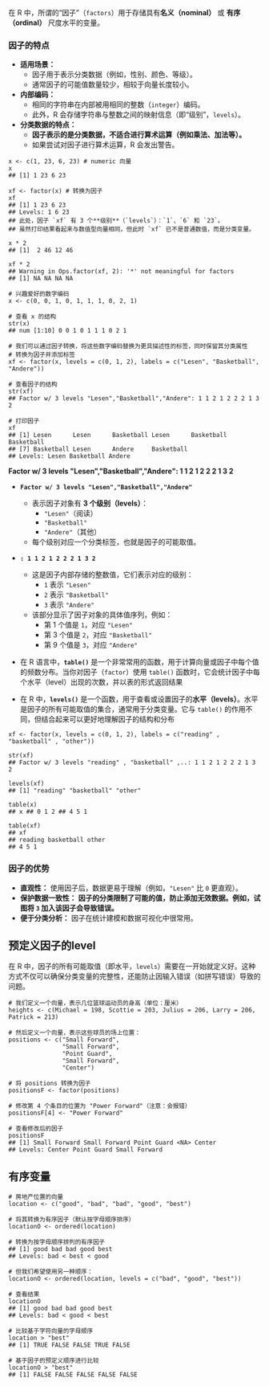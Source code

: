 
在 R 中，所谓的“因子”（`factors`）用于存储具有**名义（nominal）** 或 **有序（ordinal）** 尺度水平的变量。

### 因子的特点

- **适用场景：**
    - 因子用于表示分类数据（例如，性别、颜色、等级）。
    - 通常因子的可能值数量较少，相较于向量长度较小。
- **内部编码：**
    - 相同的字符串在内部被用相同的整数（`integer`）编码。
    - 此外，R 会存储字符串与整数之间的映射信息（即“级别”，`levels`）。
-  **分类数据的特点：**
    - **因子表示的是分类数据，不适合进行算术运算（例如乘法、加法等）。**
    - 如果尝试对因子进行算术运算，R 会发出警告。

```
x <- c(1, 23, 6, 23) # numeric 向量
x
## [1] 1 23 6 23

xf <- factor(x) # 转换为因子
xf
## [1] 1 23 6 23
## Levels: 1 6 23
## 此处，因子 `xf` 有 3 个**级别**（`levels`）：`1`、`6` 和 `23`。
## 虽然打印结果看起来与数值型向量相同，但此时 `xf` 已不是普通数值，而是分类变量。

x * 2
## [1]  2 46 12 46

xf * 2
## Warning in Ops.factor(xf, 2): '*' not meaningful for factors
## [1] NA NA NA NA

```

```
# 兴趣爱好的数字编码
x <- c(0, 0, 1, 0, 1, 1, 1, 0, 2, 1)

# 查看 x 的结构
str(x)
## num [1:10] 0 0 1 0 1 1 1 0 2 1

# 我们可以通过因子转换，将这些数字编码替换为更具描述性的标签，同时保留其分类属性
# 转换为因子并添加标签
xf <- factor(x, levels = c(0, 1, 2), labels = c("Lesen", "Basketball", "Andere"))

# 查看因子的结构
str(xf)
## Factor w/ 3 levels "Lesen","Basketball","Andere": 1 1 2 1 2 2 2 1 3 2

# 打印因子
xf
## [1] Lesen      Lesen      Basketball Lesen      Basketball Basketball
## [7] Basketball Lesen      Andere     Basketball
## Levels: Lesen Basketball Andere
```

**Factor w/ 3 levels "Lesen","Basketball","Andere": 1 1 2 1 2 2 2 1 3 2**
- **`Factor w/ 3 levels "Lesen","Basketball","Andere"`**
    - 表示因子对象有 **3 个级别（levels）**：
        - `"Lesen"`（阅读）
        - `"Basketball"`
        - `"Andere"`（其他）
    - 每个级别对应一个分类标签，也就是因子的可能取值。
- **`: 1 1 2 1 2 2 2 1 3 2`**
    - 这是因子内部存储的整数值，它们表示对应的级别：
        - `1` 表示 `"Lesen"`
        - `2` 表示 `"Basketball"`
        - `3` 表示 `"Andere"`
    - 该部分显示了因子对象的具体值序列，例如：
        - 第 1 个值是 `1`，对应 `"Lesen"`
        - 第 3 个值是 `2`，对应 `"Basketball"`
        - 第 9 个值是 `3`，对应 `"Andere"`

- 在 R 语言中，**`table()`** 是一个非常常用的函数，用于计算向量或因子中每个值的频数分布。当你对因子（`factor`）使用 `table()` 函数时，它会统计因子中每个水平（level）出现的次数，并以表的形式返回结果
- 在 R 中，**`levels()`** 是一个函数，用于查看或设置因子的**水平（levels）**。水平是因子的所有可能取值的集合，通常用于分类变量。它与 `table()` 的作用不同，但结合起来可以更好地理解因子的结构和分布

```
xf <- factor(x, levels = c(0, 1, 2), labels = c("reading" , "basketball" , "other")) 

str(xf) 
## Factor w/ 3 levels "reading" , "basketball" ,..: 1 1 2 1 2 2 2 1 3 2 

levels(xf) 
## [1] "reading" "basketball" "other" 

table(x) 
## x ## 0 1 2 ## 4 5 1 

table(xf) 
## xf 
## reading basketball other 
## 4 5 1
```
### **因子的优势**

- **直观性：** 使用因子后，数据更易于理解（例如，`"Lesen"` 比 `0` 更直观）。
- **保护数据一致性：** **因子的分类限制了可能的值，防止添加无效数据。例如，试图将 `3` 加入该因子会导致错误。**
- **便于分类分析：** 因子在统计建模和数据可视化中很常用。

## 预定义因子的level

在 R 中，因子的所有可能取值（即水平，`levels`）需要在一开始就定义好。这种方式不仅可以确保分类变量的完整性，还能防止因输入错误（如拼写错误）导致的问题。

```
# 我们定义一个向量，表示几位篮球运动员的身高（单位：厘米）
heights <- c(Michael = 198, Scottie = 203, Julius = 206, Larry = 206, Patrick = 213)

# 然后定义一个向量，表示这些球员的场上位置：
positions <- c("Small Forward",
               "Small Forward",
               "Point Guard",
               "Small Forward",
               "Center")

# 将 positions 转换为因子
positionsF <- factor(positions)

# 修改第 4 个条目的位置为 "Power Forward"（注意：会报错）
positionsF[4] <- "Power Forward"

# 查看修改后的因子
positionsF
## [1] Small Forward Small Forward Point Guard <NA> Center
## Levels: Center Point Guard Small Forward
```

## 有序变量

```
# 房地产位置的向量
location <- c("good", "bad", "bad", "good", "best") 

# 将其转换为有序因子（默认按字母顺序排序）
locationO <- ordered(location) 

# 转换为按字母顺序排列的有序因子
## [1] good bad bad good best 
## Levels: bad < best < good 

# 但我们希望使用另一种顺序：
locationO <- ordered(location, levels = c("bad", "good", "best")) 

# 查看结果
locationO 
## [1] good bad bad good best 
## Levels: bad < good < best 

# 比较基于字符向量的字母顺序
location > "best" 
## [1] TRUE FALSE FALSE TRUE FALSE 

# 基于因子的预定义顺序进行比较
locationO > "best" 
## [1] FALSE FALSE FALSE FALSE FALSE
```

